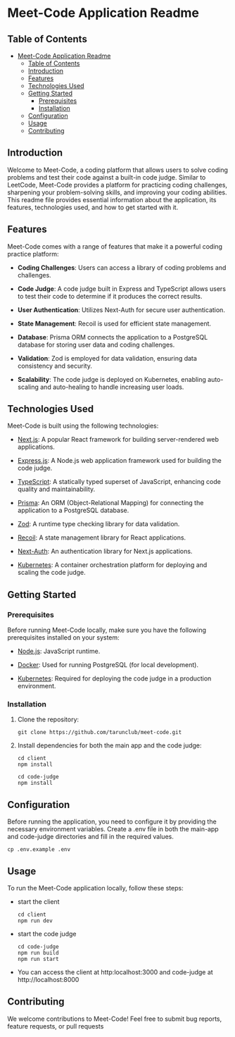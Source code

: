 # Meet-Code Application Readme

## Table of Contents

- [Meet-Code Application Readme](#meet-code-application-readme)
  - [Table of Contents](#table-of-contents)
  - [Introduction](#introduction)
  - [Features](#features)
  - [Technologies Used](#technologies-used)
  - [Getting Started](#getting-started)
    - [Prerequisites](#prerequisites)
    - [Installation](#installation)
  - [Configuration](#configuration)
  - [Usage](#usage)
  - [Contributing](#contributing)

## Introduction

Welcome to Meet-Code, a coding platform that allows users to solve coding problems and test their code against a built-in code judge. Similar to LeetCode, Meet-Code provides a platform for practicing coding challenges, sharpening your problem-solving skills, and improving your coding abilities. This readme file provides essential information about the application, its features, technologies used, and how to get started with it.

## Features

Meet-Code comes with a range of features that make it a powerful coding practice platform:

- **Coding Challenges**: Users can access a library of coding problems and challenges.

- **Code Judge**: A code judge built in Express and TypeScript allows users to test their code to determine if it produces the correct results.

- **User Authentication**: Utilizes Next-Auth for secure user authentication.

- **State Management**: Recoil is used for efficient state management.

- **Database**: Prisma ORM connects the application to a PostgreSQL database for storing user data and coding challenges.

- **Validation**: Zod is employed for data validation, ensuring data consistency and security.

- **Scalability**: The code judge is deployed on Kubernetes, enabling auto-scaling and auto-healing to handle increasing user loads.

## Technologies Used

Meet-Code is built using the following technologies:

- [Next.js](https://nextjs.org/): A popular React framework for building server-rendered web applications.

- [Express.js](https://expressjs.com/): A Node.js web application framework used for building the code judge.

- [TypeScript](https://www.typescriptlang.org/): A statically typed superset of JavaScript, enhancing code quality and maintainability.

- [Prisma](https://prisma.io/): An ORM (Object-Relational Mapping) for connecting the application to a PostgreSQL database.

- [Zod](https://github.com/colinhacks/zod): A runtime type checking library for data validation.

- [Recoil](https://recoiljs.org/): A state management library for React applications.

- [Next-Auth](https://next-auth.js.org/): An authentication library for Next.js applications.

- [Kubernetes](https://kubernetes.io/): A container orchestration platform for deploying and scaling the code judge.

## Getting Started

### Prerequisites

Before running Meet-Code locally, make sure you have the following prerequisites installed on your system:

- [Node.js](https://nodejs.org/): JavaScript runtime.

- [Docker](https://www.docker.com/): Used for running PostgreSQL (for local development).

- [Kubernetes](https://kubernetes.io/): Required for deploying the code judge in a production environment.

### Installation

1. Clone the repository:

   ```
   git clone https://github.com/tarunclub/meet-code.git
   ```

2. Install dependencies for both the main app and the code judge:

   ```
   cd client
   npm install

   cd code-judge
   npm install
   ```

## Configuration

Before running the application, you need to configure it by providing the necessary environment variables. Create a .env file in both the main-app and code-judge directories and fill in the required values.

    cp .env.example .env

## Usage

To run the Meet-Code application locally, follow these steps:

- start the client

  ```
  cd client
  npm run dev

  ```

- start the code judge

  ```
  cd code-judge
  npm run build
  npm run start
  ```

- You can access the client at http:localhost:3000 and code-judge at http://localhost:8000

## Contributing

We welcome contributions to Meet-Code! Feel free to submit bug reports, feature requests, or pull requests

